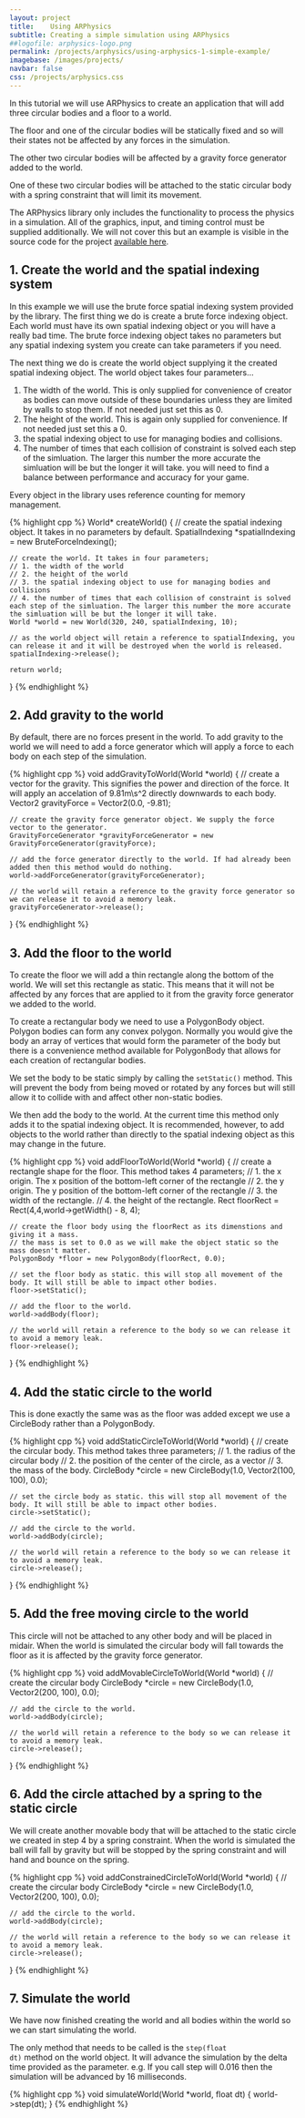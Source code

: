 ```yaml
---
layout: project
title:    Using ARPhysics
subtitle: Creating a simple simulation using ARPhysics
##logofile: arphysics-logo.png
permalink: /projects/arphysics/using-arphysics-1-simple-example/
imagebase: /images/projects/
navbar: false
css: /projects/arphysics.css
---
```



In this tutorial we will use ARPhysics to create an application that will add three circular bodies and a floor to a world.
 
The floor and one of the circular bodies will be statically fixed and so will their states not be affected by any forces in the simulation.

The other two circular bodies will be affected by a gravity force generator added to the world.

One of these two circular bodies will be attached to the static circular body with a spring constraint that will limit its movement.

The ARPhysics library only includes the functionality to process the physics in a simulation. 
All of the graphics, input, and timing control must be supplied additionally. 
We will not cover this but an example is visible in the source code for the project [available here](https://github.com/aderussell/ARPhysics).




## 1. Create the world and the spatial indexing system
In this example we will use the brute force spatial indexing system provided by the library. 
The first thing we do is create a brute force indexing object. Each world must have its own spatial indexing object or you will have a really bad time.
The brute force indexing object takes no parameters but any spatial indexing system you create can take parameters if you need.

The next thing we do is create the world object supplying it the created spatial indexing object. The world object takes four parameters...

1. The width of the world. This is only supplied for convenience of creator as bodies can move outside of these boundaries unless they are limited by walls to stop them. If not needed just set this as 0.
2. The height of the world. This is again only supplied for convenience. If not needed just set this a 0.
3. the spatial indexing object to use for managing bodies and collisions.
4. The number of times that each collision of constraint is solved each step of the simluation. The larger this number the more accurate the simluation will be but the longer it will take. you will need to find a balance between performance and accuracy for your game.

Every object in the library uses reference counting for memory management. 


{% highlight cpp %}
World* createWorld()
{
	// create the spatial indexing object. It takes in no parameters by default.
	SpatialIndexing *spatialIndexing = new BruteForceIndexing();
	
	// create the world. It takes in four parameters;
	// 1. the width of the world
	// 2. the height of the world
	// 3. the spatial indexing object to use for managing bodies and collisions
	// 4. the number of times that each collision of constraint is solved each step of the simluation. The larger this number the more accurate the simluation will be but the longer it will take. 
	World *world = new World(320, 240, spatialIndexing, 10);

	// as the world object will retain a reference to spatialIndexing, you can release it and it will be destroyed when the world is released.
	spatialIndexing->release();

	return world;
}
{% endhighlight %}


## 2. Add gravity to the world
By default, there are no forces present in the world. 
To add gravity to the world we will need to add a force generator which will apply a force to each body on each step of the simulation.


{% highlight cpp %}
void addGravityToWorld(World *world)
{
	// create a vector for the gravity. This signifies the power and direction of the force. It will apply an accelation of 9.81m\s^2 directly downwards to each body.
	Vector2 gravityForce = Vector2(0.0, -9.81);

	// create the gravity force generator object. We supply the force vector to the generator.
	GravityForceGenerator *gravityForceGenerator = new GravityForceGenerator(gravityForce);
	
	// add the force generator directly to the world. If had already been added then this method would do nothing.
	world->addForceGenerator(gravityForceGenerator);

	// the world will retain a reference to the gravity force generator so we can release it to avoid a memory leak.
	gravityForceGenerator->release();
}
{% endhighlight %}



## 3. Add the floor to the world
To create the floor we will add a thin rectangle along the bottom of the world.
We will set this rectangle as static. This means that it will not be affected by any forces that are applied to it from the gravity force generator we added to the world.

To create a rectangular body we need to use a PolygonBody object. Polygon bodies can form any convex polygon. 
Normally you would give the body an array of vertices that would form the parameter of the body but there is a convenience method available for PolygonBody that allows for each creation of rectangular bodies.

We set the body to be static simply by calling the <code>setStatic()</code> method. This will prevent the body from being moved or rotated by any forces but will still allow it to collide with and affect other non-static bodies.

We then add the body to the world. At the current time this method only adds it to the spatial indexing object. 
It is recommended, however, to add objects to the world rather than directly to the spatial indexing object as this may change in the future.

{% highlight cpp %}
void addFloorToWorld(World *world)
{
	// create a rectangle shape for the floor. This method takes 4 parameters;
	// 1. the x origin. The x position of the bottom-left corner of the rectangle
	// 2. the y origin. The y position of the bottom-left corner of the rectangle
	// 3. the width of the rectangle.
	// 4. the height of the rectangle.
	Rect floorRect = Rect(4,4,world->getWidth() - 8, 4);
	
	// create the floor body using the floorRect as its dimenstions and giving it a mass.
	// the mass is set to 0.0 as we will make the object static so the mass doesn't matter.
	PolygonBody *floor = new PolygonBody(floorRect, 0.0);
	
	// set the floor body as static. this will stop all movement of the body. It will still be able to impact other bodies.
	floor->setStatic();
	
	// add the floor to the world.
	world->addBody(floor);

	// the world will retain a reference to the body so we can release it to avoid a memory leak.
	floor->release();
}
{% endhighlight %}


## 4. Add the static circle to the world
This is done exactly the same was as the floor was added except we use a CircleBody rather than a PolygonBody.

{% highlight cpp %}
void addStaticCircleToWorld(World *world)
{
	// create the circular body. This method takes three parameters;
	// 1. the radius of the circular body
	// 2. the position of the center of the circle, as a vector
	// 3. the mass of the body.
	CircleBody *circle = new CircleBody(1.0, Vector2(100, 100), 0.0);
	
	// set the circle body as static. this will stop all movement of the body. It will still be able to impact other bodies.
	circle->setStatic();
	
	// add the circle to the world.
	world->addBody(circle);

	// the world will retain a reference to the body so we can release it to avoid a memory leak.
	circle->release();
}
{% endhighlight %}

## 5. Add the free moving circle to the world
This circle will not be attached to any other body and will be placed in midair.
When the world is simulated the circular body will fall towards the floor as it is affected by the gravity force generator.

{% highlight cpp %}
void addMovableCircleToWorld(World *world)
{
	// create the circular body
	CircleBody *circle = new CircleBody(1.0, Vector2(200, 100), 0.0);
	
	// add the circle to the world.
	world->addBody(circle);

	// the world will retain a reference to the body so we can release it to avoid a memory leak.
	circle->release();
}
{% endhighlight %}


## 6. Add the circle attached by a spring to the static circle
We will create another movable body that will be attached to the static circle we created in step 4 by a spring constraint.
When the world is simulated the ball will fall by gravity but will be stopped by the spring constraint and will hand and bounce on the spring.

{% highlight cpp %}
void addConstrainedCircleToWorld(World *world)
{
	// create the circular body
	CircleBody *circle = new CircleBody(1.0, Vector2(200, 100), 0.0);
	
	// add the circle to the world.
	world->addBody(circle);

	// the world will retain a reference to the body so we can release it to avoid a memory leak.
	circle->release();
}
{% endhighlight %}


## 7. Simulate the world
We have now finished creating the world and all bodies within the world so we can start simulating the world. 

The only method that needs to be called is the <code>step(float dt)</code> method on the world object. 
It will advance the simulation by the delta time provided as the parameter.
e.g. If you call step will 0.016 then the simulation will be advanced by 16 milliseconds.

{% highlight cpp %}
void simulateWorld(World *world, float dt)
{
	world->step(dt);
}
{% endhighlight %}


<!--# Result
Here is a video of the resultant simulation with graphics added to draw the bodies. The source code is provided HERE
-->








